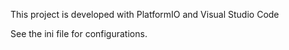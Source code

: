 This project is developed with PlatformIO and Visual Studio Code

See the ini file for configurations.